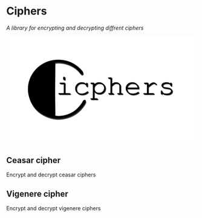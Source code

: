 # Ciphers
_A library for encrypting and decrypting diffrent ciphers_

![alt text](https://github.com/Mutanton/Ciphers/blob/main/img/Cipherslogo.png?raw=true)

## Ceasar cipher
Encrypt and decrypt ceasar ciphers

## Vigenere cipher
Encrypt and decrypt vigenere ciphers

